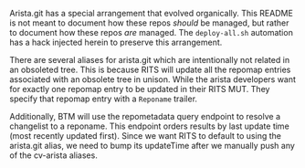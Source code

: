 Arista.git has a special arrangement that evolved organically. This README is not
meant to document how these repos _should_ be managed, but rather to document
how these repos _are_ managed. The `deploy-all.sh` automation has a hack injected
herein to preserve this arrangement.

There are several aliases for arista.git which
are intentionally not related in an obsoleted tree. This is because RITS will update
all the repomap entries associated with an obsolete tree in unison. While the arista
developers want for exactly one repomap entry to be updated in their RITS MUT. They
specify that repomap entry with a `Reponame` trailer.

Additionally, BTM will use the repometadata query endpoint to resolve a changelist
to a reponame. This endpoint orders results by last update time (most recently
updated first). Since we want RITS to default to using the arista.git alias, we
need to bump its updateTime after we manually push any of the cv-arista aliases.
